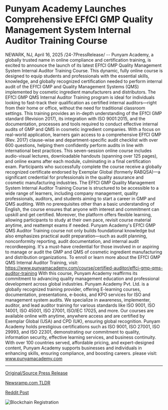 # Punyam Academy Launches Comprehensive EFfCI GMP Quality Management System Internal Auditor Training Course

NEWARK, NJ, April 16, 2025 /24-7PressRelease/ -- Punyam Academy, a globally trusted name in online compliance and certification training, is excited to announce the launch of its latest EFfCI GMP Quality Management System Internal Auditor Training Course. This dynamic, fully online course is designed to equip students and professionals with the essential skills, knowledge, and globally recognized certification needed to perform internal audit of the EFfCI GMP and Quality Management Systems (QMS) implemented by cosmetic ingredient manufacturers and distributors.  The EFfCI GMP QMS Internal Auditor Training program is ideal for individuals looking to fast-track their qualification as certified internal auditors—right from their home or office, without the need for traditional classroom settings. This training provides an in-depth understanding of the EFfCI GMP standard (Revision 2017), its integration with ISO 9001:2015, and the documentation, processes and tools required to conduct effective internal audits of GMP and QMS in cosmetic ingredient companies. With a focus on real-world application, learners gain access to a comprehensive EFfCI GMP (Rev. 2017) clause-wise and department-specific audit checklist with over 600 questions, helping them confidently perform audits in line with international best practices.  This seven-session online course includes audio-visual lectures, downloadable handouts (spanning over 125 pages), and online exams after each module, culminating in a final certification exam. Participants who successfully complete the course receive a globally recognized certificate endorsed by Exemplar Global (formerly RABQSA)—a significant credential for professionals in the quality assurance and cosmetic manufacturing industries.  The EFfCI GMP Quality Management System Internal Auditor Training Course is structured to be accessible to a wide range of learners, including company management, quality professionals, auditors, and students aiming to start a career in GMP and QMS auditing. With no prerequisites other than a basic understanding of English, the course ensures that anyone with interest and commitment can upskill and get certified. Moreover, the platform offers flexible learning, allowing participants to study at their own pace, revisit course material anytime, and reattempt exams if needed.  Punyam Academy's EFfCI GMP QMS Auditor Training course not only builds foundational knowledge but also emphasizes practical audit preparation—such as audit planning, nonconformity reporting, audit documentation, and internal audit recordkeeping. It's a must-have credential for those involved in or aspiring to manage or audit the GMP and QMS of cosmetic ingredient manufacturing and distribution organizations.  To enroll or learn more about the EFfCI GMP QMS Internal Auditor Training, visit: https://www.punyamacademy.com/course/certified-auditor/effci-gmp-qms-auditor-training   With this course, Punyam Academy reaffirms its commitment to advancing quality management education and professional development across global industries.  Punyam Academy Pvt. Ltd. is a globally recognized training provider, offering E-learning courses, documentation, presentations, e-books, and KPO services for ISO and management system audits. We specialize in awareness, implementer, auditor, and lead auditor training for various standards like ISO 9001, ISO 14001, ISO 45001, ISO 27001, ISO/IEC 17025, and more. Our courses are available online with anytime, anywhere access and are certified by Exemplar Global (USA) and CPD (UK), ensuring global recognition. Punyam Academy holds prestigious certifications such as ISO 9001, ISO 27001, ISO 29993, and ISO 22301, demonstrating our commitment to quality, information security, effective learning services, and business continuity. With over 100 countries served, affordable pricing, and expert-designed content, Punyam Academy supports businesses and individuals in enhancing skills, ensuring compliance, and boosting careers. please visit: www.punyamacademy.com 

---

[Original/Source Press Release](https://www.24-7pressrelease.com/press-release/521812/punyam-academy-launches-comprehensive-effci-gmp-quality-management-system-internal-auditor-training-course)
                    

[Newsramp.com TLDR](https://newsramp.com/curated-news/punyam-academy-launches-effci-gmp-quality-management-system-internal-auditor-training-course/7013034191a0c979d3e710d1c33f2374) 

 



[Reddit Post](https://www.reddit.com/r/HealthCareNewsInfo/comments/1k0ekj1/punyam_academy_launches_effci_gmp_quality/) 



![Blockchain Registration](https://cdn.newsramp.app/24-7PressRelease/qrcode/254/16/diveOiom.webp)